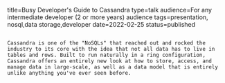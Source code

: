 title=Busy Developer's Guide   to Cassandra
type=talk
audience=For any intermediate developer (2 or more years) audience
tags=presentation, nosql,data storage,developer
date=2022-02-25
status=published
~~~~~~

Cassandra is one of the "NoSQLs" that reached out and rocked the industry to its core with the idea that not all data has to live in tables and rows. Built to run naturally in a ring configuration, Cassandra offers an entirely new look at how to store, access, and manage data in large-scale, as well as a data model that is entirely unlike anything you've ever seen before.
    

